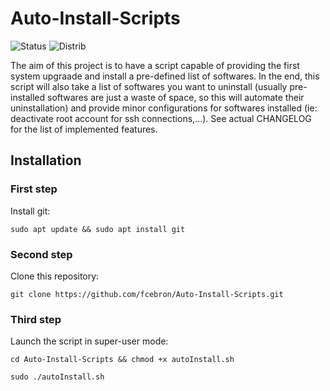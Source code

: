 # Auto-Install-Scripts
![Status](https://img.shields.io/badge/Status-In%20Development-red.svg)
![Distrib](https://img.shields.io/badge/Ubuntu-16.04-brightgreen.svg)

The aim of this project is to have a script capable of providing the first system upgraade and install a pre-defined list of softwares. 
In the end, this script will also take a list of softwares you want to uninstall (usually pre-installed softwares are just a waste of space, so this will automate their uninstallation) and provide minor configurations for softwares installed (ie: deactivate root account for ssh connections,...).
See actual CHANGELOG for the list of implemented features.

## Installation
### First step
Install git:

```sudo apt update && sudo apt install git```

### Second step
Clone this repository:

```git clone https://github.com/fcebron/Auto-Install-Scripts.git```

### Third step
Launch the script in super-user mode:

```cd Auto-Install-Scripts && chmod +x autoInstall.sh```

```sudo ./autoInstall.sh```
